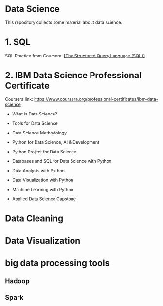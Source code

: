 # Data Science
This repository collects some material about data science.

# 1. SQL

SQL Practice from Coursera: [[The Structured Query Language (SQL)]](https://www.coursera.org/learn/the-structured-query-language-sql?specialization=databases-for-data-scientists)

# 2. IBM Data Science Professional Certificate

Coursera link: https://www.coursera.org/professional-certificates/ibm-data-science

* What is Data Science?

* Tools for Data Science

* Data Science Methodology

* Python for Data Science, AI & Development

* Python Project for Data Science

* Databases and SQL for Data Science with Python

* Data Analysis with Python

* Data Visualization with Python

* Machine Learning with Python

* Applied Data Science Capstone

# Data Cleaning


# Data Visualization


# big data processing tools
## Hadoop
## Spark
